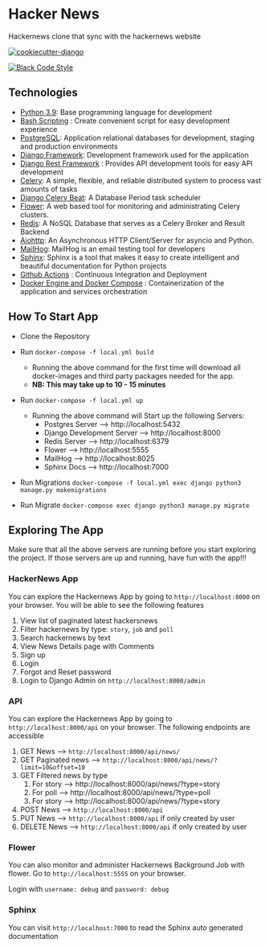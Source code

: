 # Hacker News

Hackernews clone that sync with the hackernews website

[![cookiecutter-django](https://img.shields.io/badge/built%20with-Cookiecutter%20Django-ff69b4.svg?logo=cookiecutter)](https://github.com/cookiecutter/cookiecutter-django/)

[![Black Code Style](https://img.shields.io/badge/code%20style-black-000000.svg)](https://github.com/ambv/black)

## Technologies

- [Python 3.9](https://python.org): Base programming language for development
- [Bash Scripting](https://www.codecademy.com/learn/learn-the-command-line/modules/bash-scripting) : Create convenient script for easy development experience
- [PostgreSQL](https://www.postgresql.org/): Application relational databases for development, staging and production environments
- [Django Framework](https://www.djangoproject.com/): Development framework used for the application
- [Django Rest Framework](https://www.django-rest-framework.org/) : Provides API development tools for easy API development
- [Celery](https://github.com/celery/celery): A simple, flexible, and reliable distributed system to process vast amounts of tasks
- [Django Celery Beat](https://github.com/celery/django-celery-beat): A Database Period task scheduler
- [Flower](https://github.com/mher/flower): A web based tool for monitoring and administrating Celery clusters.
- [Redis](https://github.com/redis/redis-py): A NoSQL Database that serves as a Celery Broker and Result Backend
- [Aiohttp](https://docs.aiohttp.org/en/stable/): An Asynchronous HTTP Client/Server for asyncio and Python.
- [MailHog](https://github.com/mailhog/MailHog): MailHog is an email testing tool for developers
- [Sphinx](https://github.com/sphinx-doc/sphinx): Sphinx is a tool that makes it easy to create intelligent and beautiful documentation for Python projects
- [Github Actions](https://docs.github.com/en/free-pro-team@latest/actions) : Continuous Integration and Deployment
- [Docker Engine and Docker Compose](https://www.docker.com/) : Containerization of the application and services orchestration

## How To Start App

- Clone the Repository
- Run `docker-compose -f local.yml build`

  - Running the above command for the first time will download all docker-images and third party packages needed for the app.
  - **NB: This may take up to 10 - 15 minutes**

- Run `docker-compose -f local.yml up`

  - Running the above command will Start up the following Servers:
    - Postgres Server --> http://localhost:5432
    - Django Development Server --> http://localhost:8000
    - Redis Server --> http://localhost:6379
    - Flower --> http://localhost:5555
    - MailHog --> http://localhost:8025
    - Sphinx Docs --> http://localhost:7000

- Run Migrations `docker-compose -f local.yml exec django python3 manage.py makemigrations`
- Run Migrate `docker-compose exec django python3 manage.py migrate`

## Exploring The App

Make sure that all the above servers are running before you start exploring the project. If those servers are up and running, have fun with the app!!!

### HackerNews App

You can explore the Hackernews App by going to `http://localhost:8000` on your browser. You will be able to see the following features

1. View list of paginated latest hackersnews
2. Filter hackernews by type: `story`, `job` and `poll`
3. Search hackernews by text
4. View News Details page with Comments
5. Sign up
6. Login
7. Forgot and Reset password
8. Login to Django Admin on `http://localhost:8000/admin`

### API

You can explore the Hackernews App by going to `http://localhost:8000/api` on your browser. The following endpoints are accessible

1. GET News --> `http://localhost:8000/api/news/`
2. GET Paginated news --> `http://localhost:8000/api/news/?limit=10&offset=10`
3. GET Filtered news by type
   1. For story --> http://localhost:8000/api/news/?type=story
   2. For poll --> http://localhost:8000/api/news/?type=poll
   3. For story --> http://localhost:8000/api/news/?type=story
4. POST News --> `http://localhost:8000/api`
5. PUT News --> `http://localhost:8000/api` if only created by user
6. DELETE News --> `http://localhost:8000/api` if only created by user

### Flower

You can also monitor and administer Hackernews Background Job with flower. Go to `http://localhost:5555` on your browser.

Login with `username: debug` and `password: debug`

### Sphinx

You can visit `http://localhost:7000` to read the Sphinx auto generated documentation
